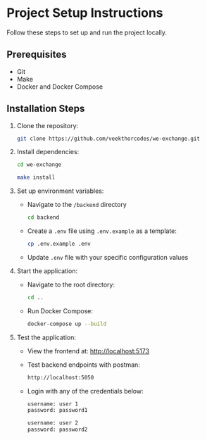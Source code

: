 # Project Setup Instructions

Follow these steps to set up and run the project locally.

## Prerequisites

- Git
- Make
- Docker and Docker Compose

## Installation Steps

1. Clone the repository:
   ```bash
   git clone https://github.com/veekthorcodes/we-exchange.git   
   ```

2. Install dependencies:
   ```bash
   cd we-exchange
   ```
   ```bash
   make install
   ```

3. Set up environment variables:
   - Navigate to the `/backend` directory
     ```bash
     cd backend
     ```
   - Create a `.env` file using `.env.example` as a template:
     ```bash
     cp .env.example .env
     ```
   - Update `.env` file with your specific configuration values

4. Start the application:
   - Navigate to the root directory:
     ```bash
     cd ..
     ```
   - Run Docker Compose:
     ```bash
     docker-compose up --build
     ```
5. Test the application:
   - View the frontend at: [http://localhost:5173](http://localhost:5173)

   - Test backend endpoints with postman:
     ```bash
     http://localhost:5050
     ```
   - Login with any of the credentials below:

     ```bash
     username: user 1
     password: password1
     ```
     ```bash
     username: user 2
     password: password2
     ```
